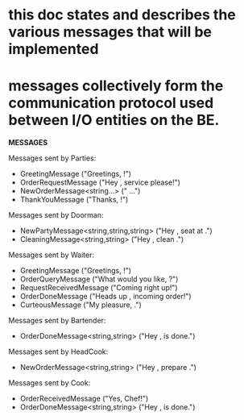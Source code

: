 # this doc states and describes the various messages that will be implemented

# messages collectively form the communication protocol used between I/O entities on the BE.

**MESSAGES**

Messages sent by Parties:

- GreetingMessage<string> ("Greetings, <Waiter>!")
- OrderRequestMessage<string> ("Hey <Waiter>, service please!")
- NewOrderMessage<string...> ("<O1> <O2> ...")
- ThankYouMessage<string> ("Thanks, <Waiter>!")

Messages sent by Doorman:

- NewPartyMessage<string,string,string> ("Hey <Waiter>, seat <Party> at <Approachable>.")
- CleaningMessage<string,string> ("Hey <Waiter>, clean <Approachable>.")

Messages sent by Waiter:

- GreetingMessage<string> ("Greetings, <Party>!")
- OrderQueryMessage<string> ("What would you like, <Party>?")
- RequestReceivedMessage<string> ("Coming right up!")
- OrderDoneMessage<string> ("Heads up <Party>, incoming order!")
- CurteousMessage<string> ("My pleasure, <Party>.")

Messages sent by Bartender:

- OrderDoneMessage<string,string> ("Hey <Waiter>, <Order> is done.")

Messages sent by HeadCook:

- NewOrderMessage<string,string> ("Hey <Cook>, prepare <Order>.")

Messages sent by Cook:

- OrderReceivedMessage<string> ("Yes, Chef!")
- OrderDoneMessage<string,string> ("Hey <Waiter>, <Order> is done.")
